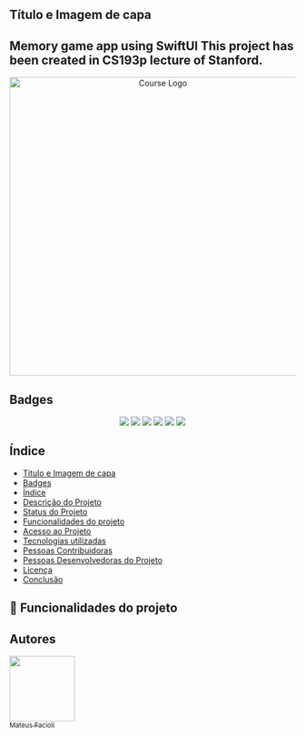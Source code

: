 ## Título e Imagem de capa

<h2> Memory game app using SwiftUI This project has been created in CS193p lecture of Stanford.</h2>
<p align = "center"> <img width="525" alt="Course Logo" src="https://user-images.githubusercontent.com/15366184/177063597-f209f0fb-9271-4933-ba64-48d6264f496a.png"></p>

## Badges
<p align="center"> <img src="http://img.shields.io/static/v1?label=STATUS&message=DEVELOPING&color=GREEN&style=plastic"/>
<img src="http://img.shields.io/static/v1?label=LANGUAGES&message=SWIFT&color=blue&style=plastic"/>
<img src="http://img.shields.io/static/v1?label=PLATAFORM&message=IOS&color=lightgray&style=plastic"/>
<img src="http://img.shields.io/static/v1?label=XCODE%20VERSION&message=13.3.1&color=red&style=plastic"/>
<img src="http://img.shields.io/static/v1?label=SWIFT%20VERSION&message=5&color=purple&style=plastic"/>
<img src="http://img.shields.io/static/v1?label=TARGET&message= IOS%2015.4&color=white&style=plastic"/>
</p>


## Índice 

* [Título e Imagem de capa](#titulo-e-imagem-de-capa)
* [Badges](#badges)
* [Índice](#índice)
* [Descrição do Projeto](#descrição-do-projeto)
* [Status do Projeto](#status-do-Projeto)
* [Funcionalidades do projeto](#funcionalidades-do-projeto)
* [Acesso ao Projeto](#acesso-ao-projeto)
* [Tecnologias utilizadas](#tecnologias-utilizadas)
* [Pessoas Contribuidoras](#pessoas-contribuidoras)
* [Pessoas Desenvolvedoras do Projeto](#pessoas-desenvolvedoras)
* [Licença](#licença)
* [Conclusão](#conclusão)


## :hammer: Funcionalidades do projeto


## Autores
[<img src="https://avatars.githubusercontent.com/u/15366184?v=4" width=115><br><sub>Mateus Facioli</sub>](https://github.com/MateusFacioli) 

